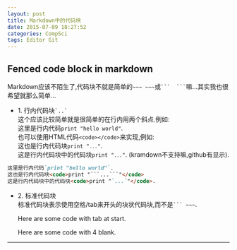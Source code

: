 ```yaml
---
layout: post
title: Markdown中的代码块
date: 2015-07-09 18:27:52
categories: CompSci
tags: Editor Git
---
```


Fenced code block in markdown
-----

Markdown应该不陌生了,代码块不就是简单的`~~~ ~~~`或```` ```  ``` ````嘛...其实我也很希望就那么简单...

- 1\. 行内代码块`` `..` ``  
这个应该比较简单就是很简单的在行内用两个斜点.例如:  
这里是行内代码`print "hello world"`.  
也可以使用HTML代码`<code></code>`来实现,例如:  
这也是行内代码块<code>print "```...```"</code>.  
这是行内代码块中的代码块<code>print "`...`"</code>. (kramdown不支持嘛,github有显示).  

~~~markdown
这里是行内代码`print "hello world"`.
这也是行内代码块<code>print "```...```"</code>
这是行内代码块中的代码块<code>print "`...`"</code>. 
~~~

- 2\. 标准代码块  
标准代码块表示使用空格/tab来开头的块状代码块,而不是```` ``` ~~~ ````.

	Here are some code with tab at start.

    Here are some code with 4 blank.

------
